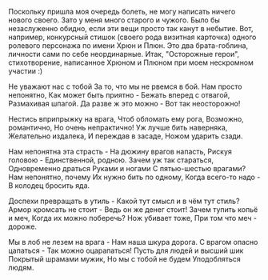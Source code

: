   Поскольку пришла моя очередь болеть, не могу написать ничего нового своего. Зато у меня много старого и чужого. Было бы незаслуженно обидно, если эти вещи просто так канут в небытие.
Вот, например, конкурсный стишок (своего рода визитная карточка) одного ролевого персонажа по имени Хрюн и Плюн. Это два брата-гоблина, личности сами по себе неординарные.
Итак, "Осторожные герои", стихотворение, написанное Хрюном и Плюном при моем нескромном участии :)

Не уважают нас с тобой
За то, что мы не рвемся в бой.
Нам просто непонятно,
Как может быть приятно -
Бежать вперед с отвагой,
Размахивая шпагой.
Да разве ж это можно -
Вот так неосторожно!

Нестись вприпрыжку на врага,
Чтоб обломать ему рога,
Возможно, романтично,
Но очень непрактично!
Уж лучше бить наверняка,
Желательно издалека,
И переждав в засаде,
Ножом ударить сзади.

Нам непонятна эта страсть -
На дюжину врагов напасть,
Рискуя головою -
Единственной, родною.
Зачем уж так стараться,
Одновременно драться
Руками и ногами
С пятью-шестью врагами?
Нам непонятно, почему
Их нужно бить по одному,
Когда всего-то надо -
В колодец бросить яда.

Доспехи превращать в утиль -
Какой тут смысл и в чём тут стиль?
Армор кромсать не стоит -
Ведь он же денег стоит!
Зачем тупить копьё и меч,
Когда их можно поберечь?
Нож убивает тоже,
При том что меч - дороже.

Мы в лоб не лезем на врага -
Нам наша шкура дорога.
С врагом опасно цапаться -
Так можно оцарапаться!
Пусть для людей и высший шик
Покрытый шрамами мужик,
Но мы с тобой не будем
Уподобляться людям.    